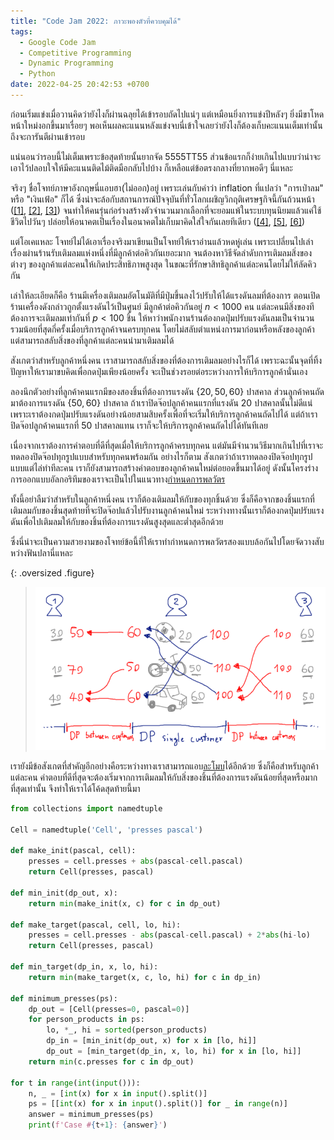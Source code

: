 ```yaml
---
title: "Code Jam 2022: ภาวะพองตัวที่ควบคุมได้"
tags:
  - Google Code Jam
  - Competitive Programming
  - Dynamic Programming
  - Python
date: 2022-04-25 20:42:53 +0700
---
```


ก่อนเริ่มแข่งเมื่อวานคิดว่ายังไงก็ผ่านฉลุยได้เข้ารอบถัดไปแน่ๆ แต่เหมือนยิ่งการแข่งปีหลังๆ ยิ่งมีขาโหดหน้าใหม่งอกขึ้นมาเรื่อยๆ พอเห็นผลคะแนนหลังแข่งจบนี่เข้าใจเลยว่ายังไงก็ต้องเก็บคะแนนเต็มเท่านั้นถึงจะการันตีผ่านเข้ารอบ

แน่นอนว่ารอบนี้ไม่เต็มเพราะข้อสุดท้ายนั้นยากจัด 5555TT55 ส่วนข้อแรกก็ง่ายเกินไปแบบว่าน่าจะเอาไว้ปลอบใจให้มีคะแนนติดไม้ติดมือกลับไปบ้าง ก็เหลือแต่ข้อตรงกลางที่ยากพอดีๆ นี่แหละ

จริงๆ ชื่อโจทย์ภาษาอังกฤษนี่แอบฮา(ไม่ออก)อยู่ เพราะเล่นกับคำว่า inflation ที่แปลว่า "การเป่าลม" หรือ "เงินเฟ้อ" ก็ได้ ซึ่งน่าจะล้อกับสถานการณ์ปัจจุบันที่ทั่วโลกเผชิญวิกฤติเศรษฐกิจนี้กันถ้วนหน้า ([[1]][guardian inflation], [[2]][bbc inflation], [[3]][forbes inflation]) จนทำให้คนรุ่นก่อร่างสร้างตัวจำนวนมากเลือกที่จะยอมแพ้ในระบบทุนนิยมแล้วแค่ใช้ชีวิตไปวันๆ ปล่อยให้อนาคตเป็นเรื่องในอนาคตไม่เก็บมาคิดใส่ใจกันเลยทีเดียว ([[4]][buzzfeed burnout], [[5]][bbc burnout], [[6]][ualberta anxious])

แต่โอเคแหละ โจทย์ไม่ได้เอาเรื่องจริงมาเขียนเป็นโจทย์ให้เราอ่านแล้วหดหู่เล่น เพราะเปลี่ยนไปเล่าเรื่องผ่านร้านรับเติมลมแห่งหนึ่งที่มีลูกค้าต่อคิวกันเยอะมาก จนต้องหาวิธีจัดลำดับการเติมลมสิ่งของต่างๆ ของลูกค้าแต่ละคนให้เกิดประสิทธิภาพสูงสุด ในขณะที่รักษาสิทธิลูกค้าแต่ละคนโดยไม่ให้ลัดคิวกัน

เล่าให้ละเอียดก็คือ ร้านมีเครื่องเติมลมอัตโนมัติที่มีปุ่มขึ้นลงไว้ปรับให้ได้แรงดันลมที่ต้องการ ตอนเปิดร้านเครื่องดังกล่าวถูกตั้งแรงดันไว้เป็นศูนย์ มีลูกค้าต่อคิวกันอยู่ $n<1000$ คน แต่ละคนมีสิ่งของทีต้องการจะเติมลมเท่ากันที่ $p<100$ ชิ้น ให้หาว่าพนักงานร้านต้องกดปุ่มปรับแรงดันลมเป็นจำนวนรวมน้อยที่สุดกี่ครั้งเมื่อบริการลูกค้าจนครบทุกคน โดยไม่สลับตำแหน่งการมาก่อนหรือหลังของลูกค้า แต่สามารถสลับสิ่งของที่ลูกค้าแต่ละคนนำมาเติมลมได้

สังเกตว่าสำหรับลูกค้าหนึ่งคน เราสามารถสลับสิ่งของที่ต้องการเติมลมอย่างไรก็ได้ เพราะฉะนั้นจุดที่ทิ้งปัญหาให้เรามาขบคิดเพื่อกดปุ่มเพียงน้อยครั้ง จะเป็นช่วงรอยต่อระหว่างการให้บริการลูกค้านั่นเอง

ลองนึกตัวอย่างที่ลูกค้าคนแรกมีของสองชิ้นที่ต้องการแรงดัน $\lbrace20,50,60\rbrace$ ปาสคาล ส่วนลูกค้าคนถัดมาต้องการแรงดัน $\lbrace50,60\rbrace$ ปาสคาล ถ้าเราปิดจ๊อปลูกค้าคนแรกที่แรงดัน $20$ ปาสคาลนั้นไม่ดีแน่ เพราะเราต้องกดปุ่มปรับแรงดันอย่างน้อยสามสิบครั้งเพื่อที่จะเริ่มให้บริการลูกค้าคนถัดไปได้ แต่ถ้าเราปิดจ๊อปลูกค้าคนแรกที่ $50$ ปาสคาลแทน เราก็จะให้บริการลูกค้าคนถัดไปได้ทันทีเลย

เนื่องจากเราต้องการคำตอบที่ดีที่สุดเมื่อให้บริการลูกค้าครบทุกคน แต่มันมีจำนวนวิธีมากเกินไปที่เราจะทดลองปิดจ๊อปทุกรูปแบบสำหรับทุกคนพร้อมกัน อย่างไรก็ตาม สังเกตว่าถ้าเราทดลองปิดจ๊อปทุกรูปแบบแต่ไล่ทำทีละคน เราก็ยังสามารถสร้างคำตอบของลูกค้าคนใหม่ต่อยอดขึ้นมาได้อยู่ ดังนั้นโครงร่างการออกแบบอัลกอริทึมของเราจะเป็นไปในแนวทาง[กำหนดการพลวัตร][dynamic programming]

ทั้งนี้อย่าลืมว่าสำหรับในลูกค้าหนึ่งคน เราก็ต้องเติมลมให้กับของทุกชิ้นด้วย ซึ่งก็คือจากของชิ้นแรกที่เติมลมกับของชิ้นสุดท้ายที่จะปิดจ๊อปแล้วไปรับงานลูกค้าคนใหม่ ระหว่างทางนั้นเราก็ต้องกดปุ่มปรับแรงดันเพื่อไปเติมลมให้กับของชิ้นที่ต้องการแรงดันสูงสุดและต่ำสุดอีกด้วย

ซึ่งนี่น่าจะเป็นความสวยงามของโจทย์ข้อนี้ที่ให้เราทำกำหนดการพลวัตรสองแบบล้อกันไปโดยจัดวางสับหว่างฟันปลานี่แหละ

{: .oversized .figure}
> ![](/images/algorithm/misc/controlled-inflation.png)

เรายังมีข้อสังเกตที่สำคัญอีกอย่างคือระหว่างทางเราสามารถแอบ[ละโมบ][greedy]ได้อีกด้วย ซึ่งก็คือสำหรับลูกค้าแต่ละคน คำตอบที่ดีที่สุดจะต้องเริ่มจากการเติมลมให้กับสิ่งของชิ้นที่ต้องการแรงดันน้อยที่สุดหรือมากที่สุดเท่านั้น จึงทำให้เราได้โค้ดสุดท้ายนี้มา

``` python
from collections import namedtuple

Cell = namedtuple('Cell', 'presses pascal')

def make_init(pascal, cell):
    presses = cell.presses + abs(pascal-cell.pascal)
    return Cell(presses, pascal)

def min_init(dp_out, x):
    return min(make_init(x, c) for c in dp_out)

def make_target(pascal, cell, lo, hi):
    presses = cell.presses - abs(pascal-cell.pascal) + 2*abs(hi-lo)
    return Cell(presses, pascal)

def min_target(dp_in, x, lo, hi):
    return min(make_target(x, c, lo, hi) for c in dp_in)

def minimum_presses(ps):
    dp_out = [Cell(presses=0, pascal=0)]
    for person_products in ps:
        lo, *_, hi = sorted(person_products)
        dp_in = [min_init(dp_out, x) for x in [lo, hi]]
        dp_out = [min_target(dp_in, x, lo, hi) for x in [lo, hi]]
    return min(c.presses for c in dp_out)

for t in range(int(input())):
    n, _ = [int(x) for x in input().split()]
    ps = [[int(x) for x in input().split()] for _ in range(n)]
    answer = minimum_presses(ps)
    print(f'Case #{t+1}: {answer}')
```

[guardian inflation]: //theguardian.com/business/2022/feb/10/the-rise-in-global-inflation-the-hit-to-living-standards-across-the-world
[bbc inflation]: //bbc.com/news/business-60833361
[forbes inflation]: //forbes.com/advisor/investing/why-is-inflation-rising-right-now
[buzzfeed burnout]: //buzzfeednews.com/article/annehelenpetersen/millennials-burnout-generation-debt-work
[bbc burnout]: //bbc.co.uk/bbcthree/article/c384d54a-0116-437f-83e8-ddbca65b6c06
[ualberta anxious]: //ualberta.ca/folio/2020/01/millennials-and-gen-z-are-more-anxious-than-previous-generations-heres-why.html

[dynamic programming]: //en.wikipedia.org/wiki/Dynamic_programming
[greedy]: //en.wikipedia.org/wiki/Greedy_algorithm
